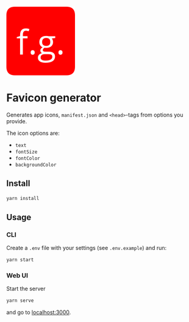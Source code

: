 ![](src/public/assets/favicons/icon-180.png)

# Favicon generator

Generates app icons, `manifest.json` and `<head>`-tags from options you provide.

The icon options are:

- `text`
- `fontSize`
- `fontColor`
- `backgroundColor`

## Install

```bash
yarn install
```

## Usage

### CLI

Create a `.env` file with your settings (see `.env.example`) and run:

```bash
yarn start
```

### Web UI

Start the server

```bash
yarn serve
```

and go to [localhost:3000](http://localhost:3000).
